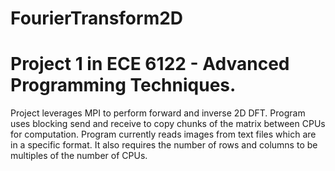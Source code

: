 # FourierTransform2D
# Project 1 in ECE 6122 - Advanced Programming Techniques.

Project leverages MPI to perform forward and inverse 2D DFT. Program uses blocking send and receive to copy chunks of the matrix between CPUs for computation. Program currently reads images from text files which are in a specific format. It also requires the number of rows and columns to be multiples of the number of CPUs.
